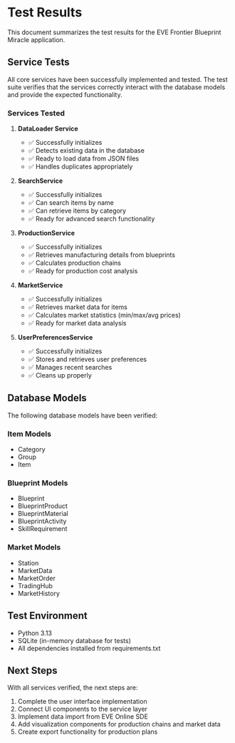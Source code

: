 # Test Results

This document summarizes the test results for the EVE Frontier Blueprint Miracle application.

## Service Tests

All core services have been successfully implemented and tested. The test suite verifies that the services correctly interact with the database models and provide the expected functionality.

### Services Tested

1. **DataLoader Service**
   - ✅ Successfully initializes
   - ✅ Detects existing data in the database
   - ✅ Ready to load data from JSON files
   - ✅ Handles duplicates appropriately

2. **SearchService**
   - ✅ Successfully initializes
   - ✅ Can search items by name
   - ✅ Can retrieve items by category
   - ✅ Ready for advanced search functionality

3. **ProductionService**
   - ✅ Successfully initializes
   - ✅ Retrieves manufacturing details from blueprints
   - ✅ Calculates production chains
   - ✅ Ready for production cost analysis

4. **MarketService**
   - ✅ Successfully initializes
   - ✅ Retrieves market data for items
   - ✅ Calculates market statistics (min/max/avg prices)
   - ✅ Ready for market data analysis

5. **UserPreferencesService**
   - ✅ Successfully initializes
   - ✅ Stores and retrieves user preferences
   - ✅ Manages recent searches
   - ✅ Cleans up properly

## Database Models

The following database models have been verified:

### Item Models
- Category
- Group
- Item

### Blueprint Models
- Blueprint
- BlueprintProduct
- BlueprintMaterial
- BlueprintActivity
- SkillRequirement

### Market Models
- Station
- MarketData
- MarketOrder
- TradingHub
- MarketHistory

## Test Environment

- Python 3.13
- SQLite (in-memory database for tests)
- All dependencies installed from requirements.txt

## Next Steps

With all services verified, the next steps are:

1. Complete the user interface implementation
2. Connect UI components to the service layer
3. Implement data import from EVE Online SDE
4. Add visualization components for production chains and market data
5. Create export functionality for production plans 